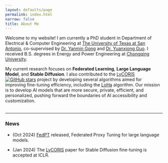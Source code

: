 ```yaml
---
layout: defaults/page
permalink: index.html
narrow: false
title: About Me
---
```


Welcome to my website! I am currently a PhD student in Department of Electrical & Computer Engineering at [The University of Texas at San Antonio](https://www.utsa.edu/), co-supervised by [Dr. Yanmin Gong](https://yanmingong.github.io/) and [Dr. Yuanxiong Guo](https://guoyuanxiong.github.io/). I received B.S. degrees in Energy and Power Engineering at [Chongqing University](https://english.cqu.edu.cn/).

My current research focuses on **Federated Learning**, **Large Language Model**, and **Stable Diffusion**. I also contributed to the [LyCORIS](https://github.com/KohakuBlueleaf/LyCORIS) [![GitHub stars](https://img.shields.io/github/stars/KohakuBlueleaf/LyCORIS.svg?style=social&label=Star)](https://github.com/KohakuBlueleaf/LyCORIS) project by developing several algorithms aimed for improving fine-tuning efficiency, including the [LoHa](https://github.com/KohakuBlueleaf/LyCORIS/blob/main/docs/Algo-List.md#loha) algorithm. Our mission is to develop AI models that are more secure, private, efficient, and personalized, pushing forward the boundaries of AI accessibility and customization. <br><br>

<hr />

### News

- (Oct 2024) [FedPT](https://arxiv.org/abs/2410.00362) released, Federated Proxy Tuning for large language models.

- (Jan 2024) The [LyCORIS](https://arxiv.org/abs/2309.14859) paper for Stable Diffusion fine-tuning is accepted at ICLR.